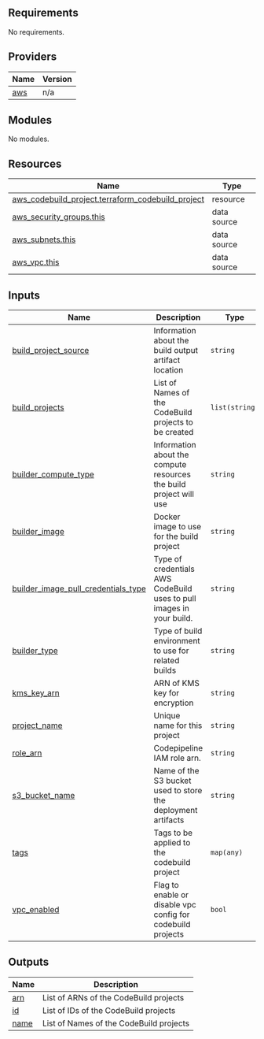 <!-- BEGIN_TF_DOCS -->
## Requirements

No requirements.

## Providers

| Name | Version |
|------|---------|
| <a name="provider_aws"></a> [aws](#provider\_aws) | n/a |

## Modules

No modules.

## Resources

| Name | Type |
|------|------|
| [aws_codebuild_project.terraform_codebuild_project](https://registry.terraform.io/providers/hashicorp/aws/latest/docs/resources/codebuild_project) | resource |
| [aws_security_groups.this](https://registry.terraform.io/providers/hashicorp/aws/latest/docs/data-sources/security_groups) | data source |
| [aws_subnets.this](https://registry.terraform.io/providers/hashicorp/aws/latest/docs/data-sources/subnets) | data source |
| [aws_vpc.this](https://registry.terraform.io/providers/hashicorp/aws/latest/docs/data-sources/vpc) | data source |

## Inputs

| Name | Description | Type | Default | Required |
|------|-------------|------|---------|:--------:|
| <a name="input_build_project_source"></a> [build\_project\_source](#input\_build\_project\_source) | Information about the build output artifact location | `string` | n/a | yes |
| <a name="input_build_projects"></a> [build\_projects](#input\_build\_projects) | List of Names of the CodeBuild projects to be created | `list(string)` | n/a | yes |
| <a name="input_builder_compute_type"></a> [builder\_compute\_type](#input\_builder\_compute\_type) | Information about the compute resources the build project will use | `string` | n/a | yes |
| <a name="input_builder_image"></a> [builder\_image](#input\_builder\_image) | Docker image to use for the build project | `string` | n/a | yes |
| <a name="input_builder_image_pull_credentials_type"></a> [builder\_image\_pull\_credentials\_type](#input\_builder\_image\_pull\_credentials\_type) | Type of credentials AWS CodeBuild uses to pull images in your build. | `string` | n/a | yes |
| <a name="input_builder_type"></a> [builder\_type](#input\_builder\_type) | Type of build environment to use for related builds | `string` | n/a | yes |
| <a name="input_kms_key_arn"></a> [kms\_key\_arn](#input\_kms\_key\_arn) | ARN of KMS key for encryption | `string` | n/a | yes |
| <a name="input_project_name"></a> [project\_name](#input\_project\_name) | Unique name for this project | `string` | n/a | yes |
| <a name="input_role_arn"></a> [role\_arn](#input\_role\_arn) | Codepipeline IAM role arn. | `string` | `""` | no |
| <a name="input_s3_bucket_name"></a> [s3\_bucket\_name](#input\_s3\_bucket\_name) | Name of the S3 bucket used to store the deployment artifacts | `string` | n/a | yes |
| <a name="input_tags"></a> [tags](#input\_tags) | Tags to be applied to the codebuild project | `map(any)` | n/a | yes |
| <a name="input_vpc_enabled"></a> [vpc\_enabled](#input\_vpc\_enabled) | Flag to enable or disable vpc config for codebuild projects | `bool` | `true` | no |

## Outputs

| Name | Description |
|------|-------------|
| <a name="output_arn"></a> [arn](#output\_arn) | List of ARNs of the CodeBuild projects |
| <a name="output_id"></a> [id](#output\_id) | List of IDs of the CodeBuild projects |
| <a name="output_name"></a> [name](#output\_name) | List of Names of the CodeBuild projects |
<!-- END_TF_DOCS -->